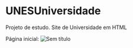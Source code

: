 # UNESUniversidade
Projeto de estudo. Site de Universidade em HTML

Página inicial:
![Sem título](https://user-images.githubusercontent.com/54687122/65065324-957f2d00-d958-11e9-812b-cb9b4012a8c0.png)

